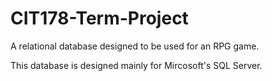 # CIT178-Term-Project
A relational database designed to be used for an RPG game.

This database is designed mainly for Mircosoft's SQL Server.
